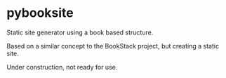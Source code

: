 # pybooksite

Static site generator using a book based structure.

Based on a similar concept to the BookStack project, but creating a static site.

Under construction, not ready for use.
